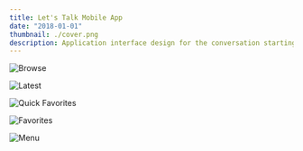 ```yaml
---
title: Let's Talk Mobile App
date: "2018-01-01"
thumbnail: ./cover.png
description: Application interface design for the conversation starting iOS mobile application.
---
```


<div class="grid-group--mobile grid-group--mobile--all-in-row">

![Browse](./1browse.png)

![Latest](./2latest.png)

![Quick Favorites](./3favquick.png)

![Favorites](./4favorites.png)

![Menu](./5menu.png)

</div>
